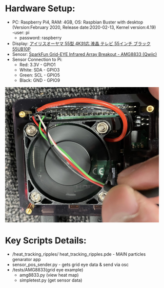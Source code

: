 <h1>Hardware Setup:</h1>

- PC: Raspberry Pi4, RAM: 4GB, OS: Raspbian Buster with desktop (Version:February 2020, Release date:2020-02-13, Kernel version:4.19)
  -user: pi
  - password: raspberry
- Display: [アイリスオーヤマ 55型 4K対応 液晶 テレビ 55インチ ブラック 55UB10P](https://www.amazon.co.jp/dp/B07RSXQML1/)
- Senosr: [SparkFun Grid-EYE Infrared Array Breakout - AMG8833 (Qwiic)](https://www.sparkfun.com/products/14607)
- Sensor Connection to Pi:
  - Red: 3.3V - GPIO1
  - White: SDA - GPIO3
  - Green: SCL - GPIO5
  - Black: GND - GPIO9

![](./sensor-wiring.png)

<h1>Key Scripts Details: </h1>
 
- /heat_tracking_ripples/ heat_tracking_ripples.pde - MAIN particles genarator app
- sensor_pos_sender.py - gets grid eye data & send via osc
- /tests/AMG8833(grid eye example)
  - amg8833.py (view heat map)
  - simpletest.py (get sensor data)



